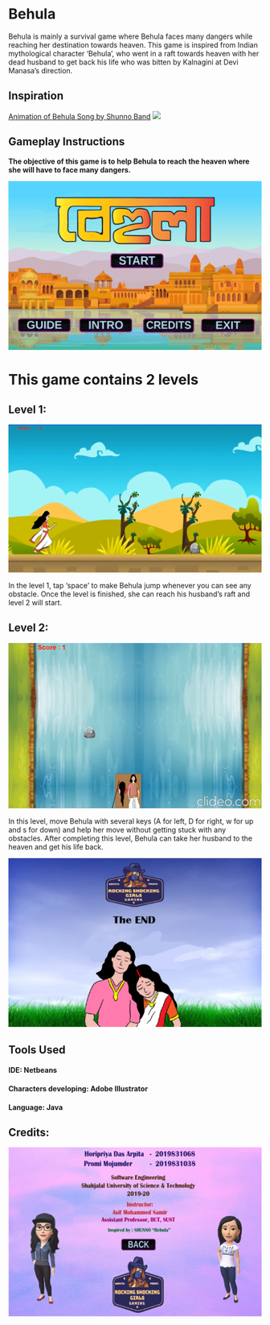# Behula

Behula is mainly a survival game where Behula faces many dangers while reaching her destination towards heaven.
This game is inspired from Indian mythological character ‘Behula’, who went in a raft towards heaven with her dead husband to get back his life who was bitten by Kalnagini at Devi Manasa’s direction. 

## Inspiration
[Animation of Behula Song by Shunno Band](https://youtu.be/a3-HFoJJPzk)
![](src/chobigula/intofinal2.png)

## Gameplay Instructions

<strong>The objective of this game is to help Behula to reach the heaven where she will have to face many dangers.</strong>

![](src/chobigula/backfinall.png)

<h1>This game contains 2 levels</h1>

<h2>Level 1: </h2>  

![](images/level1.png)

In the level 1, tap ‘space’ to make Behula jump whenever you can see any obstacle. Once the level is finished, she can reach his husband’s raft and level 2 will start.

<h2>Level 2: </h2>  

![](images/level2.png)

In this level, move Behula with several keys (A for left, D for right, w for up and s for down) and help her move without getting stuck with any obstacles. After completing this level, Behula can take her husband to the heaven and get his life back.</strong>

![](src/chobigula/end_final.png)

## Tools Used
<h4>IDE: Netbeans </h4>  
<h4>Characters developing: Adobe Illustrator </h4>  
<h4>Language: Java </h4>  

## Credits:
![](src/chobigula/credit_neww.png)
 
